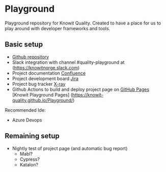 # Playground
Playground repository for Knowit Quality. Created to have a place for us to play around with developer frameworks and tools.

## Basic setup
- [Github repository](https://github.com/Knowit-Quality/Playground)
- Slack integration with channel #quality-playground at (https://knowitnorge.slack.com)
- Project documentation [Confluence](https://knowitquality.atlassian.net)
- Project development board [Jira](https://knowitquality.atlassian.net)
- Project bug tracker [X-ray](https://knowitquality.atlassian.net)
- Github Actions to build and deploy project page on [GitHub Pages](https://pages.github.com/) [Knowit Playground Pages] (https://knowit-quality.github.io/Playground/)


Recommended Ide:
+ Azure Devops
## Remaining setup
- Nightly test of project page (and automatic bug report)
  - Mabl?
  - Cypress?
  - Katalon?